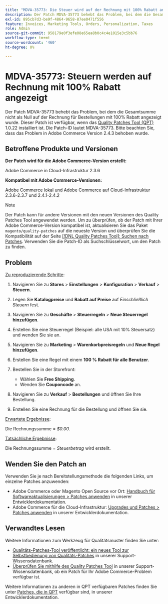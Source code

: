 ```yaml
---
title: "MDVA-35773: Die Steuer wird auf der Rechnung mit 100% Rabatt angezeigt."
description: Der Patch MDVA-35773 behebt das Problem, bei dem die Gesamtsumme nicht als Null auf der Rechnung für Bestellungen mit 100% Rabatt angezeigt wurde. Dieser Patch ist verfügbar, wenn das [Quality Patches Tool (QPT)](/help/announcements/adobe-commerce-announcements/magento-quality-patches-released-new-tool-to-self-serve-quality-patches.md) 1.0.22 installiert ist. Die Patch-ID lautet MDVA-35773. Bitte beachten Sie, dass das Problem in Adobe Commerce Version 2.4.3 behoben wurde.
exl-id: 895cb7d3-be9f-4864-9658-87ee0471f556
feature: Invoices, Marketing Tools, Orders, Personalization, Taxes
role: Admin
source-git-commit: 958179e0f3efe08e65ea8b0c4c4e1015e3c5bb76
workflow-type: tm+mt
source-wordcount: '460'
ht-degree: 0%

---
```


# MDVA-35773: Steuern werden auf Rechnung mit 100% Rabatt angezeigt

Der Patch MDVA-35773 behebt das Problem, bei dem die Gesamtsumme nicht als Null auf der Rechnung für Bestellungen mit 100% Rabatt angezeigt wurde. Dieser Patch ist verfügbar, wenn das [Quality Patches Tool (QPT)](/help/announcements/adobe-commerce-announcements/magento-quality-patches-released-new-tool-to-self-serve-quality-patches.md) 1.0.22 installiert ist. Die Patch-ID lautet MDVA-35773. Bitte beachten Sie, dass das Problem in Adobe Commerce Version 2.4.3 behoben wurde.

## Betroffene Produkte und Versionen

**Der Patch wird für die Adobe Commerce-Version erstellt:**

Adobe Commerce in Cloud-Infrastruktur 2.3.6

**Kompatibel mit Adobe Commerce-Versionen:**

Adobe Commerce lokal und Adobe Commerce auf Cloud-Infrastruktur 2.3.6-2.3.7 und 2.4.1-2.4.2

>[!NOTE]
>
>Der Patch kann für andere Versionen mit den neuen Versionen des Quality Patches Tool angewendet werden. Um zu überprüfen, ob der Patch mit Ihrer Adobe Commerce-Version kompatibel ist, aktualisieren Sie das Paket `magento/quality-patches` auf die neueste Version und überprüfen Sie die Kompatibilität auf der Seite [[!DNL Quality Patches Tool]: Suchen nach Patches](https://devdocs.magento.com/quality-patches/tool.html#patch-grid). Verwenden Sie die Patch-ID als Suchschlüsselwort, um den Patch zu finden.

## Problem

<u>Zu reproduzierende Schritte</u>:

1. Navigieren Sie zu **Stores** > **Einstellungen** > **Konfiguration** > **Verkauf** > **Steuern**.
1. Legen Sie **Katalogpreise** und **Rabatt auf Preise** auf *Einschließlich Steuern* fest.
1. Navigieren Sie zu **Geschäfte** > **Steuerregeln** > **Neue Steuerregel hinzufügen**.
1. Erstellen Sie eine Steuerregel (Beispiel: alle USA mit 10% Steuersatz) und wenden Sie sie an.
1. Navigieren Sie zu **Marketing** > **Warenkorbpreisregeln** und **Neue Regel hinzufügen**.
1. Erstellen Sie eine Regel mit einem **100 % Rabatt für alle Benutzer**.
1. Bestellen Sie in der Storefront:

   * Wählen Sie **Free Shipping**.
   * Wenden Sie **Couponcode** an.

1. Navigieren Sie zu **Verkauf** > **Bestellungen** und öffnen Sie Ihre Bestellung.
1. Erstellen Sie eine Rechnung für die Bestellung und öffnen Sie sie.

<u>Erwartete Ergebnisse</u>:

Die Rechnungssumme = *$0.00*.

<u>Tatsächliche Ergebnisse</u>:

Die Rechnungssumme = *Steuerbetrag* wird erstellt.

## Wenden Sie den Patch an

Verwenden Sie je nach Bereitstellungsmethode die folgenden Links, um einzelne Patches anzuwenden:

* Adobe Commerce oder Magento Open Source vor Ort: [Handbuch für Softwareaktualisierungen > Patches anwenden](https://devdocs.magento.com/guides/v2.4/comp-mgr/patching/mqp.html) in unserer Entwicklerdokumentation.
* Adobe Commerce für die Cloud-Infrastruktur: [Upgrades und Patches > Patches anwenden](https://devdocs.magento.com/cloud/project/project-patch.html) in unserer Entwicklerdokumentation.

## Verwandtes Lesen

Weitere Informationen zum Werkzeug für Qualitätsmuster finden Sie unter:

* [Qualitäts-Patches-Tool veröffentlicht: ein neues Tool zur Selbstbedienung von Qualitäts-Patches](/help/announcements/adobe-commerce-announcements/magento-quality-patches-released-new-tool-to-self-serve-quality-patches.md) in unserer Support-Wissensdatenbank.
* [Überprüfen Sie mithilfe des Quality Patches Tool](/help/support-tools/patches-available-in-qpt-tool/check-patch-for-magento-issue-with-magento-quality-patches.md) in unserer Support-Wissensdatenbank, ob ein Patch für Ihr Adobe Commerce-Problem verfügbar ist.

Weitere Informationen zu anderen in QPT verfügbaren Patches finden Sie unter [Patches, die in QPT](https://devdocs.magento.com/quality-patches/tool.html#patch-grid) verfügbar sind, in unserer Entwicklerdokumentation.
